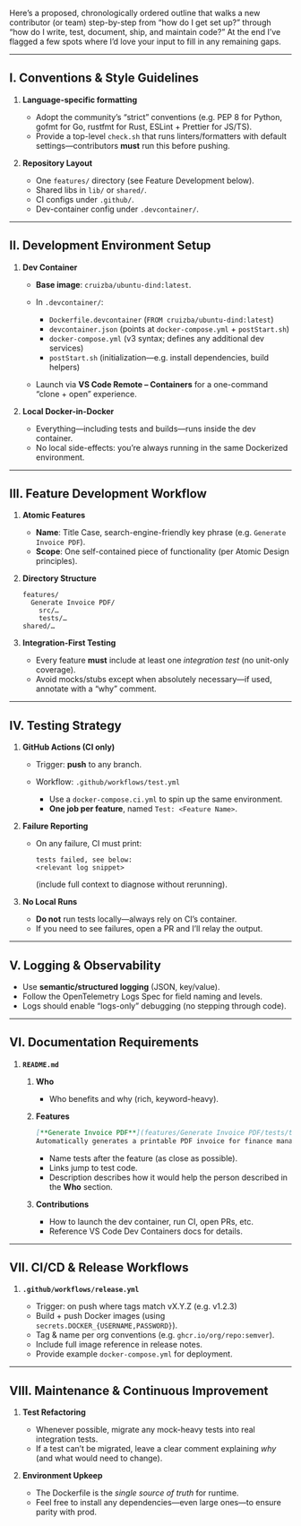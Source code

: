 Here’s a proposed, chronologically ordered outline that walks a new contributor (or team) step-by-step from “how do I get set up?” through “how do I write, test, document, ship, and maintain code?” At the end I’ve flagged a few spots where I’d love your input to fill in any remaining gaps.

---

## I. Conventions & Style Guidelines

1. **Language-specific formatting**

   * Adopt the community’s “strict” conventions (e.g. PEP 8 for Python, gofmt for Go, rustfmt for Rust, ESLint + Prettier for JS/TS).
   * Provide a top-level `check.sh` that runs linters/formatters with default settings—contributors **must** run this before pushing.

2. **Repository Layout**

   * One `features/` directory (see Feature Development below).
   * Shared libs in `lib/` or `shared/`.
   * CI configs under `.github/`.
   * Dev-container config under `.devcontainer/`.

---

## II. Development Environment Setup

1. **Dev Container**

   * **Base image**: `cruizba/ubuntu-dind:latest`.
   * In `.devcontainer/`:

     * `Dockerfile.devcontainer` (`FROM cruizba/ubuntu-dind:latest`)
     * `devcontainer.json` (points at `docker-compose.yml` + `postStart.sh`)
     * `docker-compose.yml` (v3 syntax; defines any additional dev services)
     * `postStart.sh` (initialization—e.g. install dependencies, build helpers)
   * Launch via **VS Code Remote – Containers** for a one-command “clone + open” experience.

2. **Local Docker-in-Docker**

   * Everything—including tests and builds—runs inside the dev container.
   * No local side-effects: you’re always running in the same Dockerized environment.

---

## III. Feature Development Workflow

1. **Atomic Features**

   * **Name**: Title Case, search-engine-friendly key phrase (e.g. `Generate Invoice PDF`).
   * **Scope**: One self-contained piece of functionality (per Atomic Design principles).
2. **Directory Structure**

   ```
   features/
     Generate Invoice PDF/
       src/…
       tests/…
   shared/…
   ```
3. **Integration-First Testing**

   * Every feature **must** include at least one *integration test* (no unit-only coverage).
   * Avoid mocks/stubs except when absolutely necessary—if used, annotate with a “why” comment.

---

## IV. Testing Strategy

1. **GitHub Actions (CI only)**

   * Trigger: **push** to any branch.
   * Workflow: `.github/workflows/test.yml`

     * Use a `docker-compose.ci.yml` to spin up the same environment.
     * **One job per feature**, named `Test: <Feature Name>`.
2. **Failure Reporting**

   * On any failure, CI must print:

     ```
     tests failed, see below:
     <relevant log snippet>
     ```

     (include full context to diagnose without rerunning).
3. **No Local Runs**

   * **Do not** run tests locally—always rely on CI’s container.
   * If you need to see failures, open a PR and I’ll relay the output.

---

## V. Logging & Observability

* Use **semantic/structured logging** (JSON, key/value).
* Follow the OpenTelemetry Logs Spec for field naming and levels.
* Logs should enable “logs-only” debugging (no stepping through code).

---

## VI. Documentation Requirements

1. **`README.md`**

   1. **Who**

      * Who benefits and why (rich, keyword-heavy).
   2. **Features**

      ```markdown
      [**Generate Invoice PDF**](features/Generate Invoice PDF/tests/test_invoice_pdf.py#L1-L20) — 
      Automatically generates a printable PDF invoice for finance managers.
      ```

      * Name tests after the feature (as close as possible).
      * Links jump to test code.
      * Description describes how it would help the person described in the **Who** section.
   3. **Contributions**

      * How to launch the dev container, run CI, open PRs, etc.
      * Reference VS Code Dev Containers docs for details.

---

## VII. CI/CD & Release Workflows

1. **`.github/workflows/release.yml`**

   * Trigger: on push where tags match vX.Y.Z (e.g. v1.2.3)
   * Build + push Docker images (using `secrets.DOCKER_{USERNAME,PASSWORD}`).
   * Tag & name per org conventions (e.g. `ghcr.io/org/repo:semver`).
   * Include full image reference in release notes.
   * Provide example `docker-compose.yml` for deployment.

---

## VIII. Maintenance & Continuous Improvement

1. **Test Refactoring**

   * Whenever possible, migrate any mock-heavy tests into real integration tests.
   * If a test can’t be migrated, leave a clear comment explaining *why* (and what would need to change).
2. **Environment Upkeep**

   * The Dockerfile is the *single source of truth* for runtime.
   * Feel free to install any dependencies—even large ones—to ensure parity with prod.
